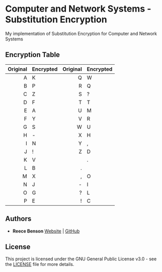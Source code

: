 # Computer and Network Systems - Substitution Encryption

My implementation of Substitution Encryption for Computer and Network Systems

## Encryption Table
| Original | Encrypted | Original | Encrypted |
| ---: | :--- | ---: | :--- |
| A | K | Q | W |
| B | P | R | Q |
| C | Z | S | ? |
| D | F | T | T |
| E | A | U | M |
| F | Y | V | R |
| G | S | W | U |
| H | - | X | H |
| I | N | Y | , |
| J | ! | Z | D |
| K | V |   | . |
| L | B | . |   |
| M | X | , | O |
| N | J | - | I |
| O | G | ? | L |
| P | E | ! | C |


## Authors

* **Reece Benson** [Website](http://reecebenson.me/) | [GitHub](https://github.com/reecebenson)

## License

This project is licensed under the GNU General Public License v3.0 - see the [LICENSE](LICENSE) file for more details.
